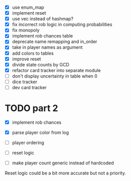 - [x] use enum_map
- [x] implement reset
- [x] use vec instead of hashmap?
- [x] fix incorrect rob logic in computing probabilities
- [x] fix monopoly
- [x] implement rob chances table
- [x] deprecate name remapping and in_order
- [x] take in player names as argument
- [x] add colors to tables
- [x] improve reset
- [x] divide state counts by GCD
- [x] refactor card tracker into separate module
- [ ] don't display uncertainty in table when 0
- [ ] dice tracker
- [ ] dev card tracker

# TODO part 2

- [x] implement rob chances
- [x] parse player color from log
- [ ] player ordering
- [ ] reset logic
- [ ] make player count generic instead of hardcoded


Reset logic could be a bit more accurate but not a priority.
